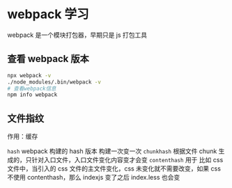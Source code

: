 # webpack 学习

webpack 是一个模块打包器，早期只是 js 打包工具

## 查看 webpack 版本

```bash
npx webpack -v
./node_modules/.bin/webpack -v
# 查看webpack信息
npm info webpack
```

## 文件指纹

作用：缓存

`hash` webpack 构建的 hash 版本 构建一次变一次
`chunkhash` 根据文件 chunk 生成的，只针对入口文件，入口文件变化内容变才会变
`contenthash` 用于 比如 css 文件中，当引入的 css 文件的主文件变化，css 未变化就不需要改变，如果 css 不使用 contenthash，那么 indexjs 变了之后 index.less 也会变
